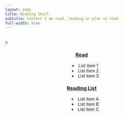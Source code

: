 ```yaml
---
layout: page
title: Reading Shelf
subtitle: Content I am read, reading or plan to read
full-width: true
---
```




<div class="container" style="margin-top: 2rem;">>
  <div class="row">
    <div class="col-sm-6" style="text-align: center;">
    <u>
    <h3> Read </h3>
    </u>
      <ul style="list-style-position: inside;">
        <li>List item 1</li>
        <li>List item 2</li>
        <li>List item 3</li>
      </ul>
    </div>
    <div class="col-sm-6" style="text-align: center;">
    <h3><u> Reading List </u></h3>
      <ul style="list-style-position: inside;">
        <li>List item A</li>
        <li>List item B</li>
        <li>List item C</li>
      </ul>
    </div>
  </div>
</div>

<!-- <table style="width: 100%; border: none;" class="col-6">
  <tr style="border: none;">
    <td style="vertical-align: top; border: none;">
    
    <div>
    <ul style=" padding: 0; margin: 0;">
        <li>Markdown</li>
        <li>sasas</li>
    </ul>
    </div>
    </td>
    <td style="vertical-align: top; border: none;">
    <h3> Reading list </h3>
    <div>
    <ul style=" padding: 0; margin: 0;">
        <li>Markdown</li>
        <li>sasas</li>
    </ul>
    </div>
    </td>
  </tr>
</table> -->

